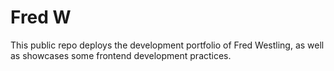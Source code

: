 # Fred W

This public repo deploys the development portfolio of Fred Westling, as well as showcases some frontend development practices.
